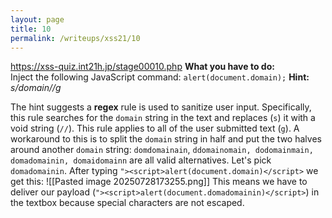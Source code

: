 ```yaml
---
layout: page
title: 10
permalink: /writeups/xss21/10
---
```

https://xss-quiz.int21h.jp/stage00010.php
**What you have to do:**  
Inject the following JavaScript command: `alert(document.domain);`
**Hint:** *s/domain//g*

The hint suggests a **regex** rule is used to sanitize user input. Specifically, this rule searches for the `domain` string in the text and replaces (`s`) it with a void string (`//`). This rule applies to all of the user submitted text (`g`).
A workaround to this is to split the `domain` string in half and put the two halves around another `domain` string: `domdomainain`, `ddomainomain, dodomainmain, domadomainin, domaidomainn` are all valid alternatives. Let's pick `domadomainin`.
After typing `"><script>alert(document.domain)</script>` we get this:
![[Pasted image 20250728173255.png]]
This means we have to deliver our payload (`"><script>alert(document.domadomainin)</script>`) in the textbox because special characters are not escaped.